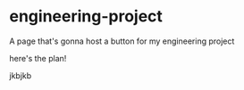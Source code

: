 # engineering-project
A page that's gonna host a button for my engineering project

here's the plan!

jkbjkb
